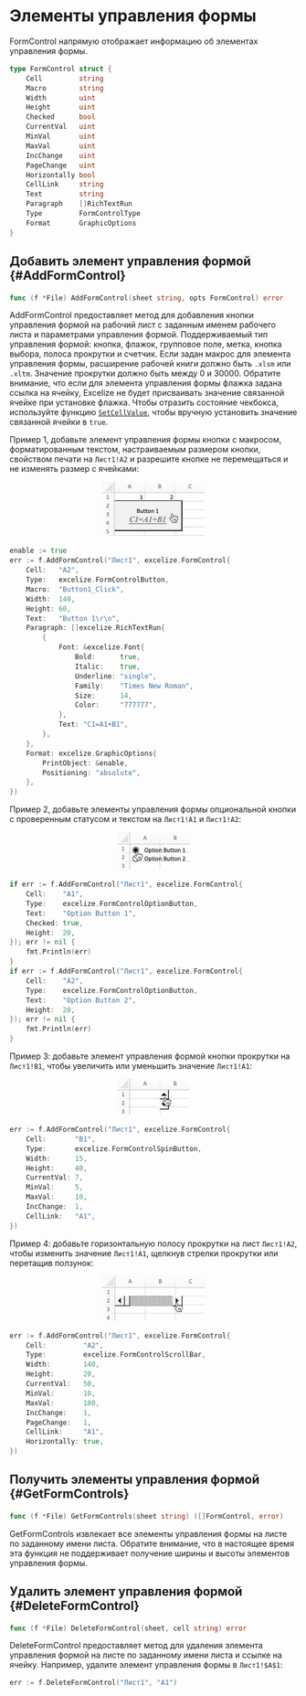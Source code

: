 # Элементы управления формы

FormControl напрямую отображает информацию об элементах управления формы.

```go
type FormControl struct {
    Cell         string
    Macro        string
    Width        uint
    Height       uint
    Checked      bool
    CurrentVal   uint
    MinVal       uint
    MaxVal       uint
    IncChange    uint
    PageChange   uint
    Horizontally bool
    CellLink     string
    Text         string
    Paragraph    []RichTextRun
    Type         FormControlType
    Format       GraphicOptions
}
```

## Добавить элемент управления формой {#AddFormControl}

```go
func (f *File) AddFormControl(sheet string, opts FormControl) error
```

AddFormControl предоставляет метод для добавления кнопки управления формой на рабочий лист с заданным именем рабочего листа и параметрами управления формой. Поддерживаемый тип управления формой: кнопка, флажок, групповое поле, метка, кнопка выбора, полоса прокрутки и счетчик. Если задан макрос для элемента управления формы, расширение рабочей книги должно быть `.xlsm` или `.xltm`. Значение прокрутки должно быть между 0 и 30000. Обратите внимание, что если для элемента управления формы флажка задана ссылка на ячейку, Excelize не будет присваивать значение связанной ячейке при установке флажка. Чтобы отразить состояние чекбокса, используйте функцию [`SetCellValue`](cell.md#SetCellValue), чтобы вручную установить значение связанной ячейки в `true`.

Пример 1, добавьте элемент управления формы кнопки с макросом, форматированным текстом, настраиваемым размером кнопки, свойством печати на `Лист1!A2` и разрешите кнопке не перемещаться и не изменять размер с ячейками:

<p align="center"><img width="180" src="./images/form_ctrl_button.gif" alt="добавить управление формой кнопки с помощью Excelize"></p>

```go
enable := true
err := f.AddFormControl("Лист1", excelize.FormControl{
    Cell:   "A2",
    Type:   excelize.FormControlButton,
    Macro:  "Button1_Click",
    Width:  140,
    Height: 60,
    Text:   "Button 1\r\n",
    Paragraph: []excelize.RichTextRun{
        {
            Font: &excelize.Font{
                Bold:      true,
                Italic:    true,
                Underline: "single",
                Family:    "Times New Roman",
                Size:      14,
                Color:     "777777",
            },
            Text: "C1=A1+B1",
        },
    },
    Format: excelize.GraphicOptions{
        PrintObject: &enable,
        Positioning: "absolute",
    },
})
```

Пример 2, добавьте элементы управления формы опциональной кнопки с проверенным статусом и текстом на `Лист1!A1` и `Лист1!A2`:

<p align="center"><img width="127" src="./images/form_ctrl_option_button.gif" alt="добавить элементы управления формой опциональной кнопки с помощью Excelize"></p>

```go
if err := f.AddFormControl("Лист1", excelize.FormControl{
    Cell:    "A1",
    Type:    excelize.FormControlOptionButton,
    Text:    "Option Button 1",
    Checked: true,
    Height:  20,
}); err != nil {
    fmt.Println(err)
}
if err := f.AddFormControl("Лист1", excelize.FormControl{
    Cell:    "A2",
    Type:    excelize.FormControlOptionButton,
    Text:    "Option Button 2",
    Height:  20,
}); err != nil {
    fmt.Println(err)
}
```

Пример 3: добавьте элемент управления формой кнопки прокрутки на `Лист1!B1`, чтобы увеличить или уменьшить значение `Лист1!A1`:

<p align="center"><img width="126" src="./images/form_ctrl_spin_button.gif" alt="добавить элемент управления формой кнопки вращения с помощью Excelize"></p>

```go
err := f.AddFormControl("Лист1", excelize.FormControl{
    Cell:       "B1",
    Type:       excelize.FormControlSpinButton,
    Width:      15,
    Height:     40,
    CurrentVal: 7,
    MinVal:     5,
    MaxVal:     10,
    IncChange:  1,
    CellLink:   "A1",
})
```

Пример 4: добавьте горизонтальную полосу прокрутки на лист `Лист1!A2`, чтобы изменить значение `Лист1!A1`, щелкнув стрелки прокрутки или перетащив ползунок:

<p align="center"><img width="180" src="./images/form_ctrl_scroll_bar.gif" alt="добавить элемент управления формой горизонтальной полосы прокрутки с помощью Excelize"></p>

```go
err := f.AddFormControl("Лист1", excelize.FormControl{
    Cell:         "A2",
    Type:         excelize.FormControlScrollBar,
    Width:        140,
    Height:       20,
    CurrentVal:   50,
    MinVal:       10,
    MaxVal:       100,
    IncChange:    1,
    PageChange:   1,
    CellLink:     "A1",
    Horizontally: true,
})
```

## Получить элементы управления формой {#GetFormControls}

```go
func (f *File) GetFormControls(sheet string) ([]FormControl, error)
```

GetFormControls извлекает все элементы управления формы на листе по заданному имени листа. Обратите внимание, что в настоящее время эта функция не поддерживает получение ширины и высоты элементов управления формы.

## Удалить элемент управления формой {#DeleteFormControl}

```go
func (f *File) DeleteFormControl(sheet, cell string) error
```

DeleteFormControl предоставляет метод для удаления элемента управления формой на листе по заданному имени листа и ссылке на ячейку. Например, удалите элемент управления формы в `Лист1!$A$1`:

```go
err := f.DeleteFormControl("Лист1", "A1")
```
